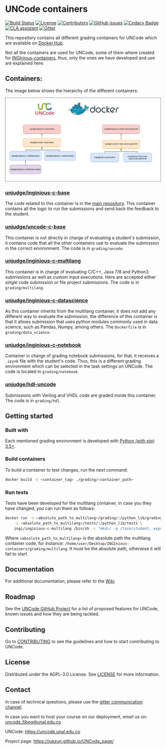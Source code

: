 # UNCode containers

[![Build Status](https://travis-ci.org/JuezUN/INGInious-containers.svg?branch=master)][travis_url]
[![License](https://img.shields.io/github/license/JuezUN/INGInious-containers?style=plastic)][license_url]
[![Contributors](https://img.shields.io/github/contributors/JuezUN/INGInious-containers?style=plastic)][contributors_url]
[![GitHub issues](https://img.shields.io/github/issues/JuezUN/INGInious-containers?style=plastic)][issues_url]
[![Codacy Badge](https://app.codacy.com/project/badge/Grade/1ab17130fe6d4f14b79c933c059b3e4c)][codacy_url]
[![CLA assistant](https://cla-assistant.io/readme/badge/JuezUN/INGInious-containers)][cla_url]
[![Gitter](https://badges.gitter.im/uncode-unal/community.svg)][gitter_url]

This repository contains all different grading containers for UNCode which are available on [Docker Hub][docker_hub_uncode].

Not all the containers are used for UNCode, some of them where created for [INGInious-containers][inginious_url], thus,
only the ones we have developed and use are explained here.

## Containers:

The image below shows the hierarchy of the different containers:

![containers hierarchy diagram](images/UNCode-containers-diagram.png)

### [unjudge/inginious-c-base][unjudge/inginious-c-base_url]

The code related to this container is in the [main repository][base_container_github_url]. This container contains all
 the logic to run the submissions and send back the feedback to the student.

### [unjudge/uncode-c-base][unjudge/uncode-c-base_url]

This container is not directly in charge of evaluating a student's submission, it contains code that all the other
 containers use to evaluate the submission in the correct environment. The code is in `grading/uncode`.

### [unjudge/inginious-c-multilang][unjudge/inginious-c-multilang_url]

This container is in charge of evaluating C/C++, Java 7/8 and Python3 submissions as well as custom input executions.
 Here are accepted either single code submission or file project submissions. The code is in `grading/multilang`.

### [unjudge/inginious-c-datascience][unjudge/inginious-c-datascience_url]

As this container inherits from the multilang container, it does not add any different way to evaluate the submission,
 the difference of this container is that it allows submission that uses python modules commonly used in data science,
 such as Pandas, Numpy, among others. The `Dockerfile` is in `grading/data_science`.

### [unjudge/inginious-c-notebook][unjudge/inginious-c-notebook_url]

Container in charge of grading notebook submissions, for that, it receives a `.ipynb` file with the student's code. Thus,
 this is a different grading environment which can be selected in the task settings on UNCode. The code is located in
 `grading/notebook`. 


### [unjudge/hdl-uncode][unjudge/hdl-uncode_url]

Submissions with Verilog and VHDL code are graded inside this container. The code is in `grading/hdl`.

## Getting started

### Built with

Each mentioned grading environment is developed with [Python (with pip) 3.5+][python_url].

### Build containers

To build a container to test changes, run the next command:
```bash
docker build -t <container_tag> ./grading/<container_path>
```

### Run tests

Tests have been developed for the multilang container, in case you they have changed, you can run them as follows:
```bash
docker run -v <absolute_path_to_multilang>/grading/:/python_lib/grading \
    -v <absolute_path_to_multilang>/tests/:/python_lib/tests \
    ingi/inginious-c-multilang /bin/sh -c "mkdir -p /task/student; export PYTHONPATH=/python_lib:$PYTHONPATH; cd /python_lib && pip3 install pytest && pytest tests"
```
Where `<absolute_path_to_multilang>` is the absolute path the multilang container code, for instance: `/home/user/Desktop/INGInious-containers/grading/multilang`.
 It must be the absolute path, otherwise it will fail to start.

## Documentation

For additional documentation, please refer to the [Wiki][uncode_wiki_url].

## Roadmap

See the [UNCode GitHub Project][project_url] for a list of proposed features for UNCode, known issues and how they are
 being tackled.

## Contributing

Go to [CONTRIBUTING][contributing_url] to see the guidelines and how to start contributing to UNCode.

## License

Distributed under the AGPL-3.0 License. See [LICENSE][license_url] for more information.

## Contact

In case of technical questions, please use the [gitter communication channel][gitter_url].

In case you want to host your course on our deployment, email us on: <uncode_fibog@unal.edu.co>

UNCode: <https://uncode.unal.edu.co>

Project page: <https://juezun.github.io/UNCode_page/>

[license_url]: https://github.com/JuezUN/INGInious-containers/blob/master/LICENSE
[travis_url]: https://travis-ci.org/JuezUN/INGInious-containers
[codacy_url]: https://www.codacy.com/gh/JuezUN/INGInious-containers/dashboard?utm_source=github.com&amp;utm_medium=referral&amp;utm_content=JuezUN/INGInious-containers&amp;utm_campaign=Badge_Grade
[uncode_url]: https://uncode.unal.edu.co/courselist
[contributors_url]: https://github.com/JuezUN/INGInious-containers/graphs/contributors
[issues_url]: https://github.com/JuezUN/INGInious-containers/issues
[cla_url]: https://cla-assistant.io/JuezUN/INGInious-containers
[gitter_url]:https://gitter.im/uncode-unal/community?utm_source=badge&utm_medium=badge&utm_campaign=pr-badge
[docker_hub_uncode]: https://hub.docker.com/r/unjudge
[inginious_url]: https://github.com/UCL-INGI/INGInious-containers
[python_url]: https://www.python.org/
[uncode_wiki_url]: https://github.com/JuezUN/INGInious/wiki
[project_url]: https://github.com/orgs/JuezUN/projects/3
[contributing_url]: https://github.com/JuezUN/INGInious-containers/blob/master/CONTRIBUTING.md
[base_container_github_url]: https://github.com/JuezUN/INGInious/tree/master/base-containers/base
[unjudge/inginious-c-base_url]: https://hub.docker.com/r/unjudge/inginious-c-base
[unjudge/uncode-c-base_url]: https://hub.docker.com/r/unjudge/uncode-c-base
[unjudge/inginious-c-multilang_url]: https://hub.docker.com/r/unjudge/inginious-c-multilang
[unjudge/inginious-c-datascience_url]: https://hub.docker.com/r/unjudge/inginious-c-datascience
[unjudge/inginious-c-notebook_url]: https://hub.docker.com/r/unjudge/inginious-c-notebook
[unjudge/hdl-uncode_url]: https://hub.docker.com/r/unjudge/hdl-uncode